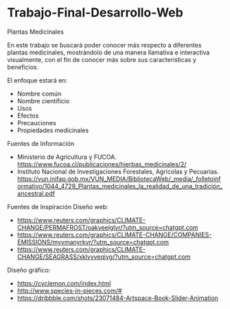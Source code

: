 # Trabajo-Final-Desarrollo-Web

Plantas Medicinales

En este trabajo se buscará poder conocer más respecto a diferentes plantas medicinales, mostrándolo de una manera llamativa e interactiva visualmente, con el fin de conocer más sobre sus características y beneficios.

El enfoque estará en:
- Nombre común
- Nombre científicio
- Usos
- Efectos
- Precauciones
- Propiedades medicinales

Fuentes de Información
- Ministerio de Agricultura y FUCOA. https://www.fucoa.cl/publicaciones/hierbas_medicinales/2/
- Instituto Nacional de Investigaciones Forestales, Agrícolas y Pecuarias. https://vun.inifap.gob.mx/VUN_MEDIA/BibliotecaWeb/_media/_folletoinformativo/1044_4729_Plantas_medicinales_la_realidad_de_una_tradición_ancestral.pdf


Fuentes de Inspiración
Diseño web: 
- https://www.reuters.com/graphics/CLIMATE-CHANGE/PERMAFROST/oakveelglvr/?utm_source=chatgpt.com
- https://www.reuters.com/graphics/CLIMATE-CHANGE/COMPANIES-EMISSIONS/myvmanyrkvr/?utm_source=chatgpt.com
- https://www.reuters.com/graphics/CLIMATE-CHANGE/SEAGRASS/xklvyyeqjvg/?utm_source=chatgpt.com

Diseño gráfico: 
- https://cyclemon.com/index.html
- http://www.species-in-pieces.com/#
- https://dribbble.com/shots/23071484-Artspace-Book-Slider-Animation
  
